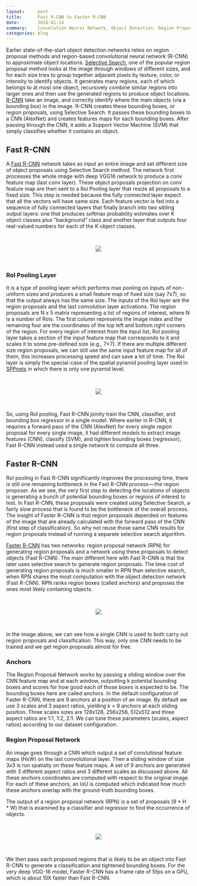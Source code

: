 ```yaml
---
layout:     post
title:      Fast R-CNN to Faster R-CNN 
date:       2018-01-14
summary:    Convolution Neural Network, Object Detection, Region Proposal
categories: blog
---
```


Earlier state-of-the-start object detection networks relies on region proposal methods and region-based convolutional neural network (R-CNN) to approximate object locations. [Selective Search](http://www.huppelen.nl/publications/selectiveSearchDraft.pdf), one of the popular region proposal method looks at the image through windows of different sizes, and for each size tries to group together adjacent pixels by texture, color, or intensity to identify objects. It generates many regions, each of which belongs to at most one object, recursively combine similar regions into larger ones and then use the generated regions to produce object locations. [R-CNN](https://arxiv.org/pdf/1311.2524.pdf) take an image, and correctly identify where the main objects (via a bounding box) in the image.
R-CNN creates these bounding boxes, or region proposals, using Selective Search. It passes these bounding boxes to a CNN (AlexNet) and creates features maps for each bounding boxes. After passing through the CNN, it adds a Support Vector Machine (SVM) that simply classifies whether it contains an object.

## Fast R-CNN

A [Fast R-CNN](https://arxiv.org/pdf/1504.08083.pdf) network takes as input an entire image and set different size of object proposals using Selective Search method. The network first processes the whole image with deep VGG16 network to produce a conv feature map (last conv layer). These object proposals projection on conv feature map are then sent to a Roi Pooling layer that resize all proposals to a fixed size. This step is needed because the fully connected layer expect that all the vectors will have same size. Each feature vector is fed into a sequence of fully connected layers that finally branch into two sibling output layers: one that produces softmax probability estimates over K object classes plus “background” class and another layer that outputs four real-valued numbers for each of the K object classes.

<br />
<p align="center">
<img src="/images/fastrcnn.png"/>
</p>
<br />

### RoI Pooling Layer

It is a type of pooling layer which performs max pooling on inputs of non-uniform sizes and produces a small feature map of fixed size (say 7x7), so that the output always has the same size. The inputs of the RoI layer are the region proposals and the last convolution layer activations. The region proposals are N x 5 matrix representing a list of regions of interest, where N is a number of RoIs. The first column represents the image index and the remaining four are the coordinates of the top left and bottom right corners of the region. For every region of interest from the input list, RoI pooling layer takes a section of the input feature map that corresponds to it and scales it to some pre-defined size (e.g., 7×7). If there are multiple different size region proposals, we can still use the same input feature map for all of them, this increases processing speed and can save a lot of time. The RoI layer is simply the special-case of the spatial pyramid pooling layer used in [SPPnets](https://arxiv.org/pdf/1406.4729.pdf) in which there is only one pyramid level.

<br />
<p align="center">
<img src="/images/roi.png"/>
</p>
<br />

So, using RoI pooling, Fast R-CNN jointly train the CNN, classifier, and bounding box regressor in a single model. Where earlier in R-CNN, it requires a forward pass of the CNN (AlexNet) for every single region proposal for every single image, it had different models to extract image features (CNN), classify (SVM), and tighten bounding boxes (regressor), Fast R-CNN instead used a single network to compute all three.


## Faster R-CNN

RoI pooling in Fast R-CNN significantly improves the processing time, there is still one remaining bottleneck in the Fast R-CNN process — the region proposer. As we see, the very first step to detecting the locations of objects is generating a bunch of potential bounding boxes or regions of interest to test. In Fast R-CNN, these proposals were created using Selective Search, a fairly slow process that is found to be the bottleneck of the overall process.
The insight of Faster R-CNN is that region proposals depended on features of the image that are already calculated with the forward pass of the CNN (first step of classification). So why not reuse those same CNN results for region proposals instead of running a separate selective search algorithm.

[Faster R-CNN](https://arxiv.org/pdf/1506.01497.pdf) has two networks: region proposal network (RPN) for generating region proposals and a network using these proposals to detect objects (Fast R-CNN). The main different here with Fast R-CNN is that the later uses selective search to generate region proposals. The time cost of generating region proposals is much smaller in RPN than selective search, when RPN shares the most computation with the object detection network (Fast R-CNN). RPN ranks region boxes (called anchors) and proposes the ones most likely containing objects.


<br />
<p align="center">
<img src="/images/fasterrcnn.png"/>
</p>
<br />

In the image above, we can see how a single CNN is used to both carry out region proposals and classification. This way, only one CNN needs to be trained and we get region proposals almost for free.

### Anchors

The Region Proposal Network works by passing a sliding window over the CNN feature map and at each window, outputting k potential bounding boxes and scores for how good each of those boxes is expected to be. The bounding boxes here are called anchors.  In the default configuration of Faster R-CNN, there are 9 anchors at a position of an image. By default we use 3 scales and 3 aspect ratios, yielding k = 9 anchors at each sliding position. Three scales sizes are 128x128, 256x256, 512x512 and three aspect ratios are 1:1, 1:2, 2:1. We can tune these parameters (scales, aspect ratios) according to our dataset configuration.

### Region Proposal Network

An image goes through a CNN which output a set of convlutional feature maps (HxW) on the last convolutional layer. Then a sliding window of size 3x3 is run spatially on these feature maps. A set of 9 anchors are generated with 3 different aspect ratios and 3 different scales as discussed above. All these anchors coordinates are computed with respect to the original image. For each of these anchors, an IoU is computed which indicated how much these anchors overlap with the ground-truth bounding boxes.

The output of a region proposal network (RPN) is a set of proposals (9 * H * W) that is examined by a classifier and regressor to find the occurrence of objects. 

<br />
<p align="center">
<img src="/images/rpn.png"/>
</p>
<br />

We then pass each proposed regions that is likely to be an object into Fast R-CNN to generate a classification and tightened bounding boxes.  For the very deep VGG-16 model, Faster R-CNN has a frame rate of 5fps on a GPU, which is about 10X faster than Fast R-CNN.
